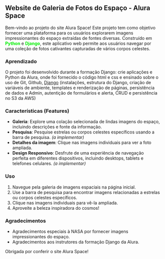 ## Website de Galeria de Fotos do Espaço - Alura Space

Bem-vindo ao projeto do site Alura Space! Este projeto tem como objetivo fornecer uma plataforma para os usuários explorarem imagens impressionantes do espaço extraídas de fontes diversas. Construído em <font color=gree>**Python**</font> e <font color = gree>**Django**</font>, este aplicativo web permite aos usuários navegar por uma coleção de fotos cativantes capturadas de vários corpos celestes.

### Aprendizado

O projeto foi desenvolvido durante a formação Django: crie aplicações e Python da Alura, onde foi fornecido o código html e css e ensinado sobre o uso de Git, Github, [Django](https://www.djangoproject.com/) (instalações, estrutura do Django, criação de variáveis de ambiente, templates e renderização de páginas, persistência de dados e Admin, autentição de formulários e alerta, CRUD e persistência no S3 da AWS)

### Características  (Features)

- **Galeria**: Explore uma colação selecionada de lindas imagens do espaço, incluindo descrições e fonte da informação.
- **Pesquisa**: Pesquise estrelas ou corpos celestes específicos usando a barra de pesquisa. *(a implementar)*
- **Detalhes da imagem**: Clique nas imagens individuais para ver a foto ampliada.
- **Design Responsivo**: Desfrute de uma experiência de navegação perfeita em diferentes dispositivos, incluindo desktops, tablets e telefones celulares. *(a implementar)*

### Uso

1. Navegue pela galeria de imagens espaciais na página inicial.
2. Use a barra de pesquisa para encontrar imagens relacionadas a estrelas ou corpos celestes específicos.
3. Clique nas imagens individuais para vê-la ampliada.
4. Aproveite a beleza inspiradora do cosmos!

### Agradecimentos

- Agradecimentos especiais à NASA por fornecer imagens impressionantes do espaço.
- Agradecimentos aos instrutores da formação Django da Alura.

Obrigada por conferir o site Alura Space!
